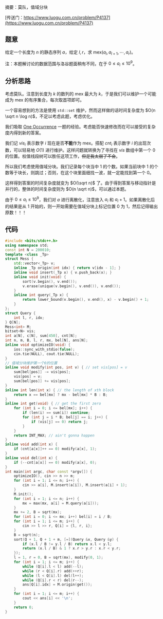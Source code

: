 摘要：莫队，值域分块

[传送门：https://www.luogu.com.cn/problem/P4137](https://www.luogu.com.cn/problem/P4137)

## 题意

给定一个长度为 $n$ 的静态序列 $a$，给定 $l, r$，求  $\text{mex}(a_l, a_{l + 1}, \cdots, a_r)$。

注：本题解讨论的数据范围与洛谷题面稍有不同，在于 $0 \leq a_i \leq 10^9$。

## 分析思路

考虑莫队。注意到长度为 $k$ 的数列的 $\text{mex}$ 最大为 $k$，于是我们可以维护一个可能成为 $\text{mex}$ 的有序集合，每次取首项即可。

一个容易想到的方法是使用 `std::set` 维护，然而这样做的话时间复杂度为 $O(n \sqrt n \log n)$，不足以考虑此题，考虑优化。

我们吸取 [One Occurrence](https://www.luogu.com.cn/article/2nf4s5sx) 一题的经验。考虑能否快速修改而在可以接受的复杂度内得到新的答案。

我们记 $vis_i$ 表示数字 $i$ 现在是否**不能**作为 $\text{mex}$。搭配 $cnt_i$ 表示数字 $i$ 的出现次数，可以轻易地 $O(1)$ 进行维护。这样问题就转换为了寻找在 $vis$ 数组中第一个 $0$ 的位置。权值线段树可以胜任这项工作，~~但是我太弱了不会~~。

所以我们考虑使用值域分块。我们记录每个块当中 $1$ 的个数。如果当前块中 $1$ 的个数等于块长，则跳过；否则，在这个块里面细找一波，就一定能找到第一个 $0$。

这样得到答案的时间复杂度就变为 $O(\sqrt n)$ 了。由于得到答案与移动指针是并行的，整体的时间复杂度则为 $O(n \sqrt n)$，可以通过本题。

由于 $0 \leq a_i \leq 10^9$，我们对 $a$ 进行离散化，注意放入 $a_i$ 和 $a_i + 1$。如果离散化后的结果是从 $1$ 开始的，则一开始需要在值域分块上标记位置 $0$ 为 $1$，然后记得输出原数！！！

## 代码

```cpp
#include <bits/stdc++.h>
using namespace std;
const int N = 200010;
template <class _Tp>
struct Mess {
    std::vector<_Tp> v;
    inline _Tp origin(int idx) { return v[idx - 1]; }
    inline void insert(_Tp x) { v.push_back(x); }
    inline void init(void) {
        sort(v.begin(), v.end());
        v.erase(unique(v.begin(), v.end()), v.end());
    }
    inline int query(_Tp x) {
        return lower_bound(v.begin(), v.end(), x) - v.begin() + 1;
    }
};
struct Query {
    int l, r, idx;
} Q[N];
Mess<int> M;
bitset<N> vis;
int a[N], c[N], sum[450], cnt[N];
int n, m, B, l, r, mx, bel[N], ans[N];
inline void optimizeIO(void) {
    ios::sync_with_stdio(false);
    cin.tie(NULL), cout.tie(NULL);
}
// 值域分块维护第一个0的位置
inline void modify(int pos, int v) { // set vis[pos] = v
    sum[bel[pos]] -= vis[pos];
    vis[pos] = v;
    sum[bel[pos]] += vis[pos];
}
inline int len(int x) { // the length of xth block
    return x == bel[mx] ? mx - bel[mx] * B : B;
}
inline int get(void) { // get the first zero
    for (int i = 0; i <= bel[mx]; i++) {
        if (len(i) == sum[i]) continue;
        for (int j = i * B; bel[j] == i; j++) {
            if (vis[j] == 0) return j;
        }
    }
    return INT_MAX; // ain't gonna happen
}
inline void add(int x) {
    if (cnt[a[x]]++ == 0) modify(a[x], 1);
}
inline void del(int x) {
    if (--cnt[a[x]] == 0) modify(a[x], 0);
}
int main(int argc, char const *argv[]) {
    optimizeIO(), cin >> n >> m;
    for (int i = 1; i <= n; i++) {
        cin >> a[i], M.insert(a[i]), M.insert(a[i] + 1);
    }
    M.init();
    for (int i = 1; i <= n; i++) {
        mx = max(mx, a[i] = M.query(a[i]));
    }
    mx += 2, B = sqrt(mx);
    for (int i = 0; i <= mx; i++) bel[i] = i / B;
    for (int i = 1; i <= m; i++) {
        cin >> l >> r, Q[i] = {l, r, i};
    }
    B = sqrt(n);
    sort(Q + 1, Q + 1 + m, [=](Query &x, Query &y) {
        if (x.l / B != y.l / B) return x.l < y.l;
        return (x.l / B) & 1 ? x.r > y.r : x.r < y.r;
    });
    l = 1, r = 0, B = sqrt(mx), modify(0, 1);
    for (int i = 1; i <= m; i++) {
        while (Q[i].l < l) add(--l);
        while (r < Q[i].r) add(++r);
        while (l < Q[i].l) del(l++);
        while (Q[i].r < r) del(r--);
        ans[Q[i].idx] = M.origin(get());
    }
    for (int i = 1; i <= m; i++) {
        cout << ans[i] << '\n';
    }
    return 0;
}

```